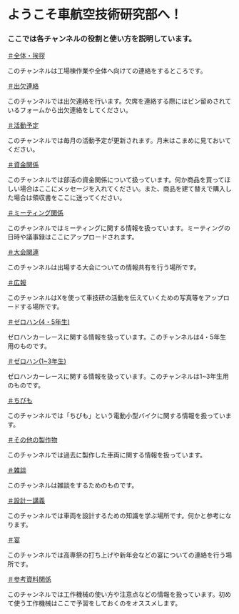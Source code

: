 <html>
  <head>
   <meta charset="utf-8">
   <link rel="stylesheet" type="text/css" href="Read me.css" />
   <title>車航空技術研究部ーチャンネルガイド</title>
  </head>
  <body>
   <h1>ようこそ車航空技術研究部へ！</h1>
   <h3>ここでは各チャンネルの役割と使い方を説明しています。</h3>

   <a href="https://discord.com/channels/1209843805243703366/1209843805243703369">＃全体・挨拶</a>
   <p>このチャンネルは工場棟作業や全体へ向けての連絡をするところです。</p>

   <a href="https://discord.com/channels/1209843805243703366/1209844944039317594">＃出欠連絡</a>
   <p>このチャンネルでは出欠連絡を行います。欠席を連絡する際にはピン留めされているフォームから出欠連絡をしてください。</p>

   <a href="https://discord.com/channels/1209843805243703366/1209844999307403294">＃活動予定</a>
   <p>このチャンネルでは毎月の活動予定が更新されます。月末はこまめに見ておいてください。</p>

   <a href="https://discord.com/channels/1209843805243703366/1209845067544797205">＃資金関係</a>
   <p>このチャンネルでは部活の資金関係について扱っています。何か商品を買ってほしい場合はここにメッセージを入れてください。また、商品を建て替えで購入した場合は領収書をここに送ってください。</p>

   <a href="https://discord.com/channels/1209843805243703366/1209845151607033856">＃ミーティング関係</a>
   <p>このチャンネルではミーティングに関する情報を扱っています。ミーティングの日時や議事録はここにアップロードされます。</p>

   <a href="https://discord.com/channels/1209843805243703366/1209845220791816262">＃大会関連</a>
   <p>このチャンネルは出場する大会についての情報共有を行う場所です。</p>

   <a href="https://discord.com/channels/1209843805243703366/1209845283475820594">＃広報</a>
   <p>このチャンネルはXを使って車技研の活動を伝えていくための写真等をアップロードする場所です。</p>

   <a href="https://discord.com/channels/1209843805243703366/1209845545854705686">＃ゼロハン(4・5年生)</a>
   <p>ゼロハンカーレースに関する情報を扱っています。このチャンネルは4・5年生用のものです。</p>

   <a href="https://discord.com/channels/1209843805243703366/1209845738985758780">＃ゼロハン(1~3年生)</a>
   <p>ゼロハンカーレースに関する情報を扱っています。このチャンネルは1~3年生用のものです。</p>

   <a href="https://discord.com/channels/1209843805243703366/1209846040216346644">＃ちびも</a>
   <p>このチャンネルでは「ちびも」という電動小型バイクに関する情報を扱っています。</p>

   <a href="https://discord.com/channels/1209843805243703366/1209846102220869642">＃その他の製作物</a>
   <p>このチャンネルでは過去に製作した車両に関する情報を扱っています。</p>

   <a href="https://discord.com/channels/1209843805243703366/1209843805243703375">＃雑談</a>
   <p>このチャンネルは雑談をするためのものです。</p>

   <a href="https://discord.com/channels/1209843805243703366/1209846490911088700">＃設計ー講義</a>
   <p>このチャンネルでは車両を設計するための知識を学ぶ場所です。何かと参考になります。</p>

   <a href="https://discord.com/channels/1209843805243703366/1209846565028495391">＃宴</a>
   <p>このチャンネルでは高専祭の打ち上げや新年会などの宴についての連絡を行う場所です。</p>

   <a href="https://discord.com/channels/1209843805243703366/1209846369842630666">＃参考資料関係</a>
   <p>このチャンネルでは工作機械の使い方や注意点などの情報を扱っています。初めて使う工作機械はここで予習をしておくのをオススメします。</p>
  </body>
</html>
